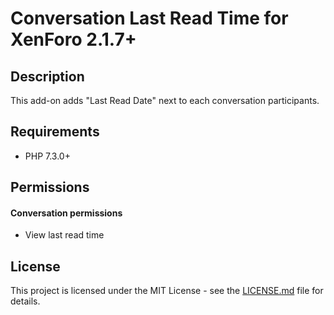 Conversation Last Read Time for XenForo 2.1.7+
==============================================

Description
-----------

This add-on adds "Last Read Date" next to each conversation participants.

Requirements
------------

- PHP 7.3.0+

Permissions
-----------

#### Conversation permissions

- View last read time

License
-------

This project is licensed under the MIT License - see the [LICENSE.md](https://github.com/ticktackk/ConversationLastReadTimeForXF2/blob/master/LICENSE.md) file for details.